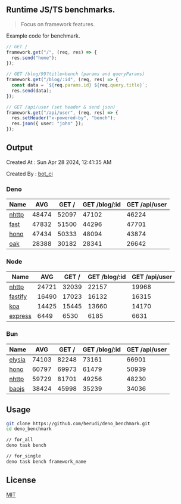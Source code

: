 ## Runtime JS/TS benchmarks.

> Focus on framework features.

Example code for benchmark.
```ts
// GET /
framework.get("/", (req, res) => {
  res.send("home");
});

// GET /blog/99?title=bench (params and queryParams)
framework.get("/blog/:id", (req, res) => {
  const data = `${req.params.id} ${req.query.title}`;
  res.send(data);
});

// GET /api/user (set header & send json)
framework.get("/api/user", (req, res) => {
  res.setHeader("x-powered-by", "bench");
  res.json({ user: "john" });
});
```

## Output
Created At : Sun Apr 28 2024, 12:41:35 AM

Created By : [bot_ci](https://github.com/herudi/deno_benchmarks/commits?author=github-actions%5Bbot%5D)


### Deno
|Name|AVG|GET /|GET /blog/:id|GET /api/user|
|----|----|----|----|----|
|[nhttp](https://github.com/nhttp/nhttp)|48474|52097|47102|46224|
|[fast](https://github.com/danteissaias/fast)|47832|51500|44296|47701|
|[hono](https://github.com/honojs/hono)|47434|50333|48094|43874|
|[oak](https://github.com/oakserver/oak)|28388|30182|28341|26642|
  


### Node
|Name|AVG|GET /|GET /blog/:id|GET /api/user|
|----|----|----|----|----|
|[nhttp](https://github.com/nhttp/nhttp)|24721|32039|22157|19968|
|[fastify](https://github.com/fastify/fastify)|16490|17023|16132|16315|
|[koa](https://github.com/koajs/koa)|14425|15445|13660|14170|
|[express](https://github.com/expressjs/express)|6449|6530|6185|6631|
  


### Bun
|Name|AVG|GET /|GET /blog/:id|GET /api/user|
|----|----|----|----|----|
|[elysia](https://github.com/elysiajs/elysia)|74103|82248|73161|66901|
|[hono](https://github.com/honojs/hono)|60797|69973|61479|50939|
|[nhttp](https://github.com/nhttp/nhttp)|59729|81701|49256|48230|
|[baojs](https://github.com/mattreid1/baojs)|38424|45998|35239|34036|
  



## Usage

```bash
git clone https://github.com/herudi/deno_benchmark.git
cd deno_benchmark

// for_all
deno task bench

// for_single
deno task bench framework_name
```

## License

[MIT](LICENSE)

